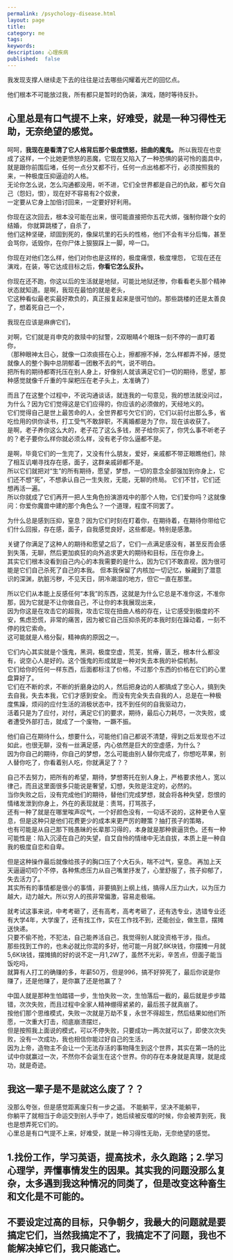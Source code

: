 ```yaml
---
permalink: /psychology-disease.html
layout: page
title: 
category: me
tags:
keywords:
description: 心理疾病
published:  false
---
```


我发现支撑人继续走下去的往往是过去哪些闪耀着光芒的回忆点。

他们根本不可能放过我，所有都只是暂时的伪装，演戏，随时等待反扑。

## 心里总是有口气提不上来，好难受，就是一种习得性无助，无奈绝望的感觉。   
呵呵，**我现在是看清了它人格背后那个极度愤怒，扭曲的魔鬼。** 所以我现在也变成了这样，一个比她更愤怒的恶魔，它现在又陷入了一种恐惧的装可怜的面具中，   
就是跟你前围后堵，任何一点分叉都不行，任何一点出格都不行，必须按照我的来，一种极度压抑逼迫的人格。   
无论你怎么说，怎么沟通都没用，听不进，它们全世界都是自己的仇敌，都亏欠自己（怨妇，恨），现在好不容易有2个奴隶，  
一定要从它身上加倍讨回来，一定要好好利用。  

你现在这次回去，根本没可能在出来，很可能直接把你五花大绑，强制你跟个女的结婚，  你就算跳楼了，自杀了，   
他们这种坚硬，顽固到死的，像屎坑里的石头的性格，他们不会有半分后悔，甚至会骂你，诋毁你，在你尸体上狠狠踩上一脚，啐一口。  

你现在对他们怎么样，他们对你也是这样的，极度痛恨，极度埋怨，
它现在还在演戏，在装，等它达成目标之后，**你看它怎么反扑。**  

你现在还不跑，你这以后的生活就是地狱，可能比地狱还惨，你看看老头那个精神状态就知道。是啊，我现在最怕的就是老头，  
它这种看似最老实最好欺负的，真正报复起来是很可怕的。那些跳楼的还是太善良了，想着死自己一个，

我现在应该是麻痹它们，

对啊，它们就是肖申克的救赎中的狱警，2双眼睛4个眼珠一刻不停的一直盯着你，  
（那种眼神太日心，就像一口浓痰搭在心上，擦都擦不掉，怎么样都弄不掉，感觉就像人的整个胸中总阴郁着一团散不去的气，说不明白。  
把所有的期待都寄托压在别人身上，好像别人就该满足它们一切的期待，愿望，那种感觉就像千斤重的牛屎粑压在老子头上，太准确了）   

而且了在这整个过程中，不说沟通谈话，就连我的一句意见，我的想法就没问过，为什么？因为它们觉得这是它们应得的，你应该的必须做的，天经地义的。  
它们觉得自己是世上最苦命的人，全世界都亏欠它们的，它们以前付出那么多，省吃俭用的供你读书，打工受气不敢辞职，不离婚都是为了你，现在该收获了。   
是啊，老子养你这么大的，老子花了这么多钱，房子给你买了，你凭么事不听老子的？老子要你么样你就必须么样，没有老子你么逼都不是。   

是啊，毕竟它们的一生完了，又没有什么朋友，爱好，亲戚都不带正眼瞧他们，除了相互讥嘲寻找存在感，面子，这群亲戚卵都不是。  
所以它们就把对“生”的所有期待，愿望，梦想，一切的意念全部强加到你身上，它们还不想“死”，不想承认自己一生失败，无能，无聊的终局。
它们不甘，它们还想再活一遍。  
所以你就成了它们再开一把人生角色扮演游戏中的那个人物，它们爱你吗？这就像问：你爱你魔兽中建的那个角色么？一个道理，程度不同罢了。    

为什么总是感到压抑，窒息？因为它们时刻在盯着你，在期待着，在期待你带给它们什么回报，存在感，面子，自我感觉良好，这些都是。特别是感激。    


关键了你满足了这种人的期待和愿望之后了，它们一点满足感没有，甚至反而会感到失落，无聊，然后更加疯狂的向外追求更大的期待和目标，压在你身上。    
其实它们根本没看到自己内心的本我需要的是什么，因为它们不敢直视，因为很可能是它们自己杀死了自己的本我。
但本我保留了内核加一切记忆，躲藏到了潜意识的深渊，肮脏污秽，不见天日，阴冷潮湿的地方，但它一直在那里。    

所以它们从本能上反感任何“本我”的东西，这就是为什么它总是不准你这，不准你那，因为它就是不让你做自己，不让你的本我展现出来，   
因为你这是在攻击它的超我，攻击它现在扭曲人格的存在，让它感受到极度的不安，焦虑恐慌，非常的痛苦，因为被它自己压抑杀死的本我时刻在躁动着，一刻不停的找它索命。  
这可能就是人格分裂，精神病的原因之一。

它们内心其实就是个饿鬼，黑洞，极度空虚，荒芜，贫瘠，匮乏，根本什么都没有，说空心人是好的。这个饿鬼的形成就是一种对失去本我的补偿机制。        
它们给你的任何一样东西，后面都标注了价格，不过那个东西的价格在它们的心里盘算好了。  
它们在不断的求，不断的折磨身边的人，然后把身边的人都搞成了空心人，搞到失去自我，失去本我，它们才感到安全。
而没有完全失去自我的人，总是在一种极度焦躁，烦闷的应付生活的消极状态中，找不到任何的自我驱动力，   
活着只是为了应付，对付，满足它们的要求，期待，最后心力耗尽，一次失败，或者遭受外部打击，就成了一个废物，一蹶不振。 


他们自己在期待什么，想要什么，可能他们自己都说不清楚，得到之后发现也不过如此，也很无聊，没有一丝满足感，内心依然是巨大的空虚感，为什么？   
因为你自己的期待，你自己的梦想，怎么可能由别人替你完成了，你想吃苹果，别人替你吃了，你看着别人吃，你就满足了？？

自己不去努力，把所有的希望，期待，梦想寄托在别人身上，严格要求他人，宽以律己，而且这里面很多只能说是奢望，幻想，失败是注定的，必然的。   
当你失败之后，没有完成他们的期待，替他们完成梦想，就会将各种失望，怨恨的情绪发泄到你身上，外在的表现就是：责骂，打骂孩子，  
还有一种了就是在哪里唉声叹气，一个好颜色没有，一句话不说的，这种更令人窒息，但是这种只是他们花费更少的成本来更严厉的鞭策？抽打孩子的策略，    
也有可能是从自己那下贱愚昧的长辈那习得的，本身就是那种衰逼货色。还有一种可能性是：陷入沉浸在自己的失望，自艾自怜的情绪中无法自拔，本质上是一种自我的极度自恋和自卑。  

但是这种操作最后就像给孩子的胸口压了个大石头，喘不过气，窒息。 再加上天天逼逼叨叨个不停，各种焦虑压力从自己嘴里抒发了，心里舒服了，孩子抑郁了，失去活力了。    
其实所有的事情都是很小的事情，非要搞到上纲上线，搞得人压力山大，以为压力越大，动力越大。所以穷人的孩非常偏激，容易走极端。

就考试这事来说，中考考砸了，还有高考，高考考砸了，还有选专业，选错专业还有大学4年，大学废了，还有找工作，实在工作找不到，还能创业，做生意，摆摊送快递。  
只要不偷不抢，不犯法，自己能养活自己，我觉得别人就没资格干涉，指点。  
那些找到工作的，也未必就比你混的多好，他可能一月就7,8K块钱，你摆摊一月就5,6K块钱，摆摊搞的好的说不定一月1,2W了，虽然不光彩，辛苦点，但面子能当饭吃吗，     
就算有人打工的确赚的多，年薪50万，但是996，搞不好猝死了，最后你说是你赚了，还是他赚了，是你赢了还是他赢了？

中国人就是那种生怕踏错一步，生怕失败一次，生怕落后一截的，最后就是步步踏错，次次失败，而且过程中全家人精神绷得紧紧的，最后孩子就真崩了。  
按他们那个思维模式，失败一次就是万劫不复，永世不得超生，然后结果如他们所愿，一次重大打击，彻底崩溃摆烂，    
但是按照我上面说的模式，可以不停失败，只要成功一两次就可以了，即使次次失败，没有一次成功，我也相信你能过好自己的生活，  
因为上帝，造物主不会让一个无法存活的事物降生到这个世界，其实在第一场的比试中你就赢过一次，不然你不会诞生在这个世界。你的存在本身就是真理，就是成功，就是奇迹。
## 我这一辈子是不是就这么废了？？
没那么夸张，但是感觉距离废只有一步之遥。  不能躺平，坚决不能躺平，  
你躺平了就相当于命运交到别人手中了，她后续被反噬的时候，你会被弄到死，我也是想弄死它们的。   
心里总是有口气提不上来，好难受，就是一种习得性无助，无奈绝望的感觉。   


## 1.找份工作，学习英语，提高技术，永久跑路；2.学习心理学，弄懂事情发生的因果。其实我的问题没那么复杂，太多遇到我这种情况的同类了，但是改变这种畜生和文化是不可能的。

## 不要设定过高的目标，只争朝夕，我最大的问题就是要搞定它们，当然我搞定不了，我搞定不了问题，我也不能解决掉它们，我只能逃亡。







